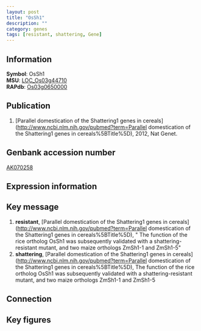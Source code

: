 ```yaml
---
layout: post
title: "OsSh1"
description: ""
category: genes
tags: [resistant, shattering, Gene]
---
```


## Information
__Symbol__: OsSh1  
__MSU__: [LOC_Os03g44710](http://rice.plantbiology.msu.edu/cgi-bin/ORF_infopage.cgi?orf=LOC_Os03g44710)  
__RAPdb__: [Os03g0650000](http://rapdb.dna.affrc.go.jp/viewer/gbrowse_details/irgsp1?name=Os03g0650000)  

## Publication
1. [Parallel domestication of the Shattering1 genes in cereals](http://www.ncbi.nlm.nih.gov/pubmed?term=Parallel domestication of the Shattering1 genes in cereals%5BTitle%5D), 2012, Nat Genet.

## Genbank accession number
[AK070258](http://www.ncbi.nlm.nih.gov/nuccore/AK070258)  

## Expression information

## Key message
1. __resistant__, [Parallel domestication of the Shattering1 genes in cereals](http://www.ncbi.nlm.nih.gov/pubmed?term=Parallel domestication of the Shattering1 genes in cereals%5BTitle%5D), " The function of the rice ortholog OsSh1 was subsequently validated with a shattering-resistant mutant, and two maize orthologs ZmSh1-1 and ZmSh1-5"
2. __shattering__, [Parallel domestication of the Shattering1 genes in cereals](http://www.ncbi.nlm.nih.gov/pubmed?term=Parallel domestication of the Shattering1 genes in cereals%5BTitle%5D),  The function of the rice ortholog OsSh1 was subsequently validated with a shattering-resistant mutant, and two maize orthologs ZmSh1-1 and ZmSh1-5

## Connection

## Key figures


